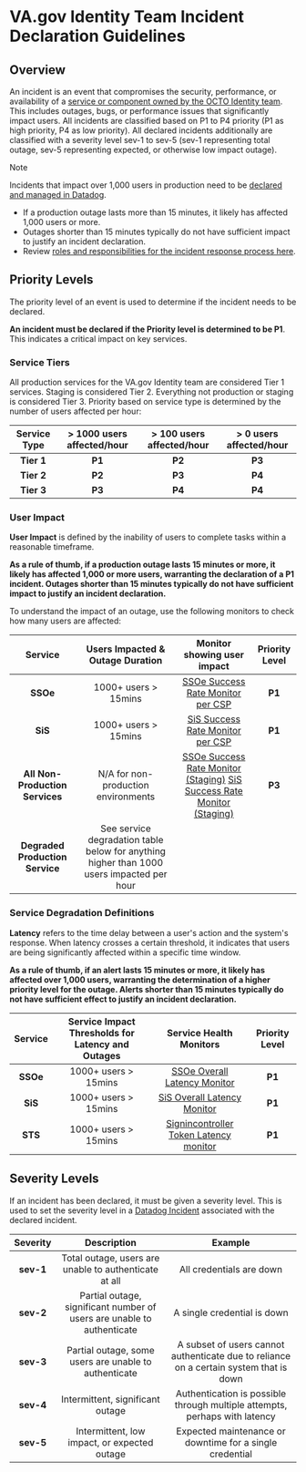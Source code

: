# **VA.gov Identity Team Incident Declaration Guidelines**
## Overview
An incident is an event that compromises the security, performance, or availability of a [service or component owned by the OCTO Identity team](https://github.com/department-of-veterans-affairs/va.gov-team/tree/master/products/identity/Incident%20Response/System%20Recovery%20Procedures#list-of-services). This includes outages, bugs, or performance issues that significantly impact users. All incidents are classified based on P1 to P4 priority (P1 as high priority, P4 as low priority). All declared incidents additionally are classified with a severity level sev-1 to sev-5 (sev-1 representing total outage, sev-5 representing expected, or otherwise low impact outage).

> [!NOTE]  
> Incidents that impact over 1,000 users in production need to be [declared and managed in Datadog](https://github.com/department-of-veterans-affairs/va.gov-team/blob/master/products/identity/Incident%20Response/Datadog%20Incident%20Management.md).
> - If a production outage lasts more than 15 minutes, it likely has affected 1,000 users or more.
> - Outages shorter than 15 minutes typically do not have sufficient impact to justify an incident declaration.
> - Review [roles and responsibilities for the incident response process here](https://github.com/department-of-veterans-affairs/va.gov-team/blob/master/products/identity/Incident%20Response/IR%20Roles.md).

## **Priority Levels**

The priority level of an event is used to determine if the incident needs to be declared.

**An incident must be declared if the Priority level is determined to be P1**. This indicates a critical impact on key services. 

### **Service Tiers**
All production services for the VA.gov Identity team are considered Tier 1 services. Staging is considered Tier 2\. Everything not production or staging is considered Tier 3\. Priority based on service type is determined by the number of users affected per hour:

| Service Type | \> 1000 users affected/hour | \> 100 users affected/hour | \> 0 users affected/hour |
| :---: | :---: | :---: | :---: |
| **Tier 1**  | **P1** | **P2** | **P3** |
| **Tier 2**  | **P2** | **P3** | **P4** |
| **Tier 3** | **P3** | **P4** | **P4** |

### **User Impact**

**User Impact** is defined by the inability of users to complete tasks within a reasonable timeframe. 

**As a rule of thumb, if a production outage lasts 15 minutes or more, it likely has affected 1,000 or more users, warranting the declaration of a P1 incident. Outages shorter than 15 minutes typically do not have sufficient impact to justify an incident declaration.**

To understand the impact of an outage, use the following monitors to check how many users are affected:

| Service |  Users Impacted & Outage Duration | Monitor showing user impact | Priority Level |
| :---: | :---: | :---: | :---: |
| **SSOe** | 1000+ users > 15mins | [SSOe Success Rate Monitor per CSP](https://vagov.ddog-gov.com/monitors/89113?view=spans) | **P1** |
| **SiS** | 1000+ users > 15mins | [SiS Success Rate Monitor per CSP](https://vagov.ddog-gov.com/monitors/104510?view=spans) | **P1** |
| **All Non-Production Services** | N/A for non-production environments | [SSOe Success Rate Monitor (Staging)](https://vagov.ddog-gov.com/monitors/255770?view=spans) [SiS Success Rate Monitor (Staging)](https://vagov.ddog-gov.com/monitors/255910?view=spans) | **P3** |
| **Degraded Production Service** | See service degradation table below for anything higher than 1000 users impacted per hour |  |  |

### **Service Degradation Definitions**

**Latency** refers to the time delay between a user's action and the system's response. When latency crosses a certain threshold, it indicates that users are being significantly affected within a specific time window.

 **As a rule of thumb, if an alert lasts 15 minutes or more, it likely has affected over 1,000 users, warranting the determination of a higher priority level for the outage. Alerts shorter than 15 minutes typically do not have sufficient effect to justify an incident declaration.** 

| Service | Service Impact Thresholds for Latency and Outages | Service Health Monitors | Priority Level |
| :---: | :---: | :---: | :---: |
| **SSOe** | 1000+ users > 15mins | [SSOe Overall Latency Monitor](https://vagov.ddog-gov.com/monitors/200801?view=spans) | **P1** |
| **SiS** | 1000+ users > 15mins | [SiS Overall Latency Monitor](https://vagov.ddog-gov.com/monitors/96117?view=spans)  | **P1** |
| **STS** | 1000+ users > 15mins | [Signincontroller Token Latency monitor](https://vagov.ddog-gov.com/monitors/96118?view=spans) | **P1** |


## **Severity Levels**

If an incident has been declared, it must be given a severity level. This is used to set the severity level in a [Datadog Incident](http://vagov.ddog-gov.com/incidents) associated with the declared incident.

| Severity | Description | Example |
| :---: | :---: | :---: |
| **sev-1**  | Total outage, users are unable to authenticate at all | All credentials are down |
| **sev-2**  | Partial outage, significant number of users are unable to authenticate | A single credential is down |
| **sev-3**  | Partial outage, some users are unable to authenticate | A subset of users cannot authenticate due to reliance on a certain system that is down |
| **sev-4**  | Intermittent, significant outage | Authentication is possible through multiple attempts, perhaps with latency |
| **sev-5**  | Intermittent, low impact, or expected outage | Expected maintenance or downtime for a single credential |
